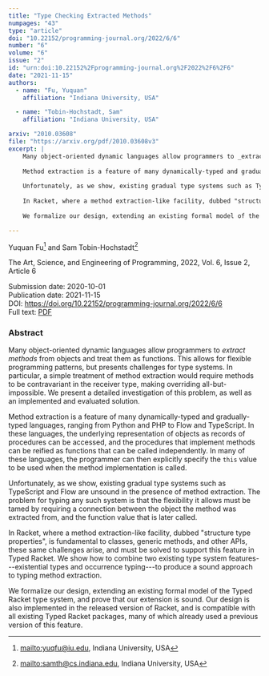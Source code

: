 ```yaml
---
title: "Type Checking Extracted Methods"
numpages: "43"
type: "article"
doi: "10.22152/programming-journal.org/2022/6/6"
number: "6"
volume: "6"
issue: "2"
id: "urn:doi:10.22152%2Fprogramming-journal.org%2F2022%2F6%2F6"
date: "2021-11-15"
authors: 
  - name: "Fu, Yuquan"
    affiliation: "Indiana University, USA"

  - name: "Tobin-Hochstadt, Sam"
    affiliation: "Indiana University, USA"

arxiv: "2010.03608"
file: "https://arxiv.org/pdf/2010.03608v3"
excerpt: |
    Many object-oriented dynamic languages allow programmers to _extract methods_ from objects and treat them as functions. This allows for flexible programming patterns, but presents challenges for type systems. In particular, a simple treatment of method extraction would require methods to be contravariant in the receiver type, making overriding all-but-impossible. We present a detailed investigation of this problem, as well as an implemented and evaluated solution.
    
    Method extraction is a feature of many dynamically-typed and gradually-typed languages, ranging from Python and PHP to Flow and TypeScript. In these languages, the underlying representation of objects as records of procedures can be accessed, and the procedures that implement methods can be reified as functions that can be called independently. In many of these languages, the programmer can then explicitly specify the `this` value to be used when the method implementation is called.
    
    Unfortunately, as we show, existing gradual type systems such as TypeScript and Flow are unsound in the presence of method extraction. The problem for typing any such system is that the flexibility it allows must be tamed by requiring a connection between the object the method was extracted from, and the function value that is later called.
    
    In Racket, where a method extraction-like facility, dubbed "structure type properties", is fundamental to classes, generic methods, and other APIs, these same challenges arise, and must be solved to support this feature in Typed Racket. We show how to combine two existing type system features---existential types and occurrence typing---to produce a sound approach to typing method extraction.
    
    We formalize our design, extending an existing formal model of the Typed Racket type system, and prove that our extension is sound. Our design is also implemented in the released version of Racket, and is compatible with all existing Typed Racket packages, many of which already used a previous version of this feature.

---
```

Yuquan Fu[^1] and Sam Tobin-Hochstadt[^2]

The Art, Science, and Engineering of Programming, 2022, Vol. 6, Issue 2, Article 6

Submission date: 2020-10-01  
Publication date: 2021-11-15  
DOI: <https://doi.org/10.22152/programming-journal.org/2022/6/6>  
Full text: [PDF](https://arxiv.org/pdf/2010.03608v3)  


### Abstract
Many object-oriented dynamic languages allow programmers to _extract methods_ from objects and treat them as functions. This allows for flexible programming patterns, but presents challenges for type systems. In particular, a simple treatment of method extraction would require methods to be contravariant in the receiver type, making overriding all-but-impossible. We present a detailed investigation of this problem, as well as an implemented and evaluated solution.

Method extraction is a feature of many dynamically-typed and gradually-typed languages, ranging from Python and PHP to Flow and TypeScript. In these languages, the underlying representation of objects as records of procedures can be accessed, and the procedures that implement methods can be reified as functions that can be called independently. In many of these languages, the programmer can then explicitly specify the `this` value to be used when the method implementation is called.

Unfortunately, as we show, existing gradual type systems such as TypeScript and Flow are unsound in the presence of method extraction. The problem for typing any such system is that the flexibility it allows must be tamed by requiring a connection between the object the method was extracted from, and the function value that is later called.

In Racket, where a method extraction-like facility, dubbed "structure type properties", is fundamental to classes, generic methods, and other APIs, these same challenges arise, and must be solved to support this feature in Typed Racket. We show how to combine two existing type system features---existential types and occurrence typing---to produce a sound approach to typing method extraction.

We formalize our design, extending an existing formal model of the Typed Racket type system, and prove that our extension is sound. Our design is also implemented in the released version of Racket, and is compatible with all existing Typed Racket packages, many of which already used a previous version of this feature.


[^1]: <mailto:yuqfu@iu.edu>, Indiana University, USA
[^2]: <mailto:samth@cs.indiana.edu>, Indiana University, USA

